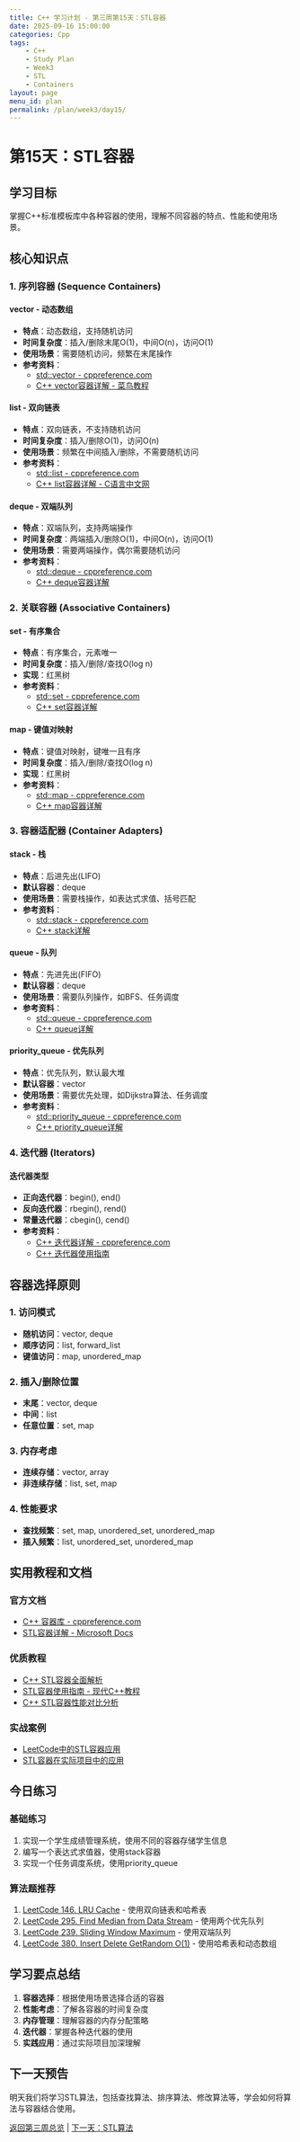 ```yaml
---
title: C++ 学习计划 - 第三周第15天：STL容器
date: 2025-09-16 15:00:00
categories: Cpp
tags:
    - C++ 
    - Study Plan
    - Week3
    - STL
    - Containers
layout: page
menu_id: plan
permalink: /plan/week3/day15/
---
```


# 第15天：STL容器

## 学习目标
掌握C++标准模板库中各种容器的使用，理解不同容器的特点、性能和使用场景。

## 核心知识点

### 1. 序列容器 (Sequence Containers)

#### vector - 动态数组
- **特点**：动态数组，支持随机访问
- **时间复杂度**：插入/删除末尾O(1)，中间O(n)，访问O(1)
- **使用场景**：需要随机访问，频繁在末尾操作
- **参考资料**：
  - [std::vector - cppreference.com](https://en.cppreference.com/w/cpp/container/vector)
  - [C++ vector容器详解 - 菜鸟教程](https://www.runoob.com/cplusplus/cpp-vector-container.html)

#### list - 双向链表
- **特点**：双向链表，不支持随机访问
- **时间复杂度**：插入/删除O(1)，访问O(n)
- **使用场景**：频繁在中间插入/删除，不需要随机访问
- **参考资料**：
  - [std::list - cppreference.com](https://en.cppreference.com/w/cpp/container/list)
  - [C++ list容器详解 - C语言中文网](http://c.biancheng.net/view/6892.html)

#### deque - 双端队列
- **特点**：双端队列，支持两端操作
- **时间复杂度**：两端插入/删除O(1)，中间O(n)，访问O(1)
- **使用场景**：需要两端操作，偶尔需要随机访问
- **参考资料**：
  - [std::deque - cppreference.com](https://en.cppreference.com/w/cpp/container/deque)
  - [C++ deque容器详解](https://blog.csdn.net/weixin_43914604/article/details/104827688)

### 2. 关联容器 (Associative Containers)

#### set - 有序集合
- **特点**：有序集合，元素唯一
- **时间复杂度**：插入/删除/查找O(log n)
- **实现**：红黑树
- **参考资料**：
  - [std::set - cppreference.com](https://en.cppreference.com/w/cpp/container/set)
  - [C++ set容器详解](https://blog.csdn.net/weixin_43914604/article/details/105263965)

#### map - 键值对映射
- **特点**：键值对映射，键唯一且有序
- **时间复杂度**：插入/删除/查找O(log n)
- **实现**：红黑树
- **参考资料**：
  - [std::map - cppreference.com](https://en.cppreference.com/w/cpp/container/map)
  - [C++ map容器详解](https://blog.csdn.net/weixin_43914604/article/details/105264618)

### 3. 容器适配器 (Container Adapters)

#### stack - 栈
- **特点**：后进先出(LIFO)
- **默认容器**：deque
- **使用场景**：需要栈操作，如表达式求值、括号匹配
- **参考资料**：
  - [std::stack - cppreference.com](https://en.cppreference.com/w/cpp/container/stack)
  - [C++ stack详解](https://blog.csdn.net/weixin_43914604/article/details/105265280)

#### queue - 队列
- **特点**：先进先出(FIFO)
- **默认容器**：deque
- **使用场景**：需要队列操作，如BFS、任务调度
- **参考资料**：
  - [std::queue - cppreference.com](https://en.cppreference.com/w/cpp/container/queue)
  - [C++ queue详解](https://blog.csdn.net/weixin_43914604/article/details/105265652)

#### priority_queue - 优先队列
- **特点**：优先队列，默认最大堆
- **默认容器**：vector
- **使用场景**：需要优先处理，如Dijkstra算法、任务调度
- **参考资料**：
  - [std::priority_queue - cppreference.com](https://en.cppreference.com/w/cpp/container/priority_queue)
  - [C++ priority_queue详解](https://blog.csdn.net/weixin_43914604/article/details/105266000)

### 4. 迭代器 (Iterators)

#### 迭代器类型
- **正向迭代器**：begin(), end()
- **反向迭代器**：rbegin(), rend()
- **常量迭代器**：cbegin(), cend()
- **参考资料**：
  - [C++ 迭代器详解 - cppreference.com](https://en.cppreference.com/w/cpp/iterator)
  - [C++ 迭代器使用指南](https://blog.csdn.net/weixin_43914604/article/details/104828000)

## 容器选择原则

### 1. 访问模式
- **随机访问**：vector, deque
- **顺序访问**：list, forward_list
- **键值访问**：map, unordered_map

### 2. 插入/删除位置
- **末尾**：vector, deque
- **中间**：list
- **任意位置**：set, map

### 3. 内存考虑
- **连续存储**：vector, array
- **非连续存储**：list, set, map

### 4. 性能要求
- **查找频繁**：set, map, unordered_set, unordered_map
- **插入频繁**：list, unordered_set, unordered_map

## 实用教程和文档

### 官方文档
- [C++ 容器库 - cppreference.com](https://en.cppreference.com/w/cpp/container)
- [STL容器详解 - Microsoft Docs](https://docs.microsoft.com/en-us/cpp/standard-library/stl-containers)

### 优质教程
- [C++ STL容器全面解析](https://blog.csdn.net/weixin_43914604/article/details/104826000)
- [STL容器使用指南 - 现代C++教程](https://changkun.de/modern-cpp/zh-cn/05-pointers/)
- [C++ STL容器性能对比分析](https://www.cnblogs.com/skyfsm/p/6934246.html)

### 实战案例
- [LeetCode中的STL容器应用](https://leetcode-cn.com/problemset/all/)
- [STL容器在实际项目中的应用](https://github.com/huihut/interview#stl)

## 今日练习

### 基础练习
1. 实现一个学生成绩管理系统，使用不同的容器存储学生信息
2. 编写一个表达式求值器，使用stack容器
3. 实现一个任务调度系统，使用priority_queue

### 算法题推荐
1. [LeetCode 146. LRU Cache](https://leetcode.com/problems/lru-cache/) - 使用双向链表和哈希表
2. [LeetCode 295. Find Median from Data Stream](https://leetcode.com/problems/find-median-from-data-stream/) - 使用两个优先队列
3. [LeetCode 239. Sliding Window Maximum](https://leetcode.com/problems/sliding-window-maximum/) - 使用双端队列
4. [LeetCode 380. Insert Delete GetRandom O(1)](https://leetcode.com/problems/insert-delete-getrandom-o1/) - 使用哈希表和动态数组

## 学习要点总结

1. **容器选择**：根据使用场景选择合适的容器
2. **性能考虑**：了解各容器的时间复杂度
3. **内存管理**：理解容器的内存分配策略
4. **迭代器**：掌握各种迭代器的使用
5. **实践应用**：通过实际项目加深理解

## 下一天预告
明天我们将学习STL算法，包括查找算法、排序算法、修改算法等，学会如何将算法与容器结合使用。

[返回第三周总览](/plan/week3/) | [下一天：STL算法](/plan/week3/day16/)
